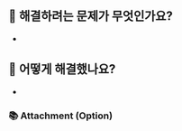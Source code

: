 <!-- 작성 예시 -->
<!-- # 해결하려는 문제가 무엇인가요? -->
<!-- - React v18 version update에 후 테스트에서 에러가 발생합니다.
  react-testing-library의 버전이 호환이 되지않아서 문제입니다. -->

<!-- # 어떻게 해결했나요? -->
<!-- - react-testing-library의 버전을 업데이트하고, react-test-renderer를 v18을 사용할 수 있도록 dev dependency로 설치해주었습니다. -->

## 🤔 해결하려는 문제가 무엇인가요?
- 

## 🎉 어떻게 해결했나요?
- 

### 📚 Attachment (Option)
<!-- - 이번 PR 의 Front 동작을 이해를 돕는 GIF 파일 첨부!
- 리뷰어의 이해를 돕기 위한 모듈/클래스 설계에 대한 Diagram 포함! -->
 